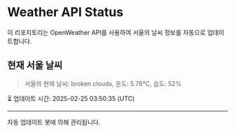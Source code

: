 
# Weather API Status

이 리포지토리는 OpenWeather API를 사용하여 서울의 날씨 정보를 자동으로 업데이트합니다.

## 현재 서울 날씨
> 서울의 현재 날씨: broken clouds, 온도: 5.76°C, 습도: 52%

⏳ 업데이트 시간: 2025-02-25 03:50:35 (UTC)

---
자동 업데이트 봇에 의해 관리됩니다.
